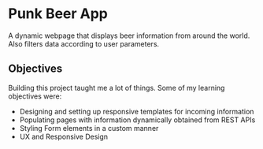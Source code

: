 # Punk Beer App
A dynamic webpage that displays beer information from around the world. Also filters data according to user parameters.

## Objectives
Building this project taught me a lot of things. Some of my learning objectives were:
- Designing and setting up responsive templates for incoming information
- Populating pages with information dynamically obtained from REST APIs
- Styling Form elements in a custom manner
- UX and Responsive Design